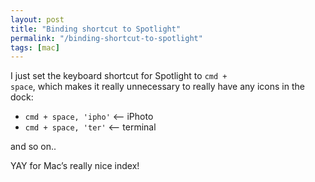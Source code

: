 ```yaml
---
layout: post
title: "Binding shortcut to Spotlight"
permalink: "/binding-shortcut-to-spotlight"
tags: [mac]
---
```


I just set the keyboard shortcut for Spotlight to <code>cmd + space</code>, which makes it really unnecessary to really have any icons in the dock:
<ul>
	<li> <code>cmd + space, 'ipho'</code> &lt;— iPhoto</li>
	<li> <code>cmd + space, 'ter'</code> &lt;— terminal</li>
</ul>
and so on..

YAY for Mac’s really nice index!
